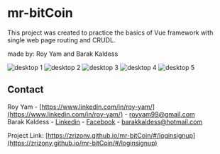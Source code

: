 # mr-bitCoin

This project was created to practice the basics of Vue framework with single web page routing and CRUDL.

made by: Roy Yam and Barak Kaldess

![desktop 1](https://res.cloudinary.com/dalkffrhf/image/upload/v1670170983/README%20imgs/Mr-Bitcoin/home_oku7hn.jpg)
![desktop 2](https://res.cloudinary.com/dalkffrhf/image/upload/v1670170982/README%20imgs/Mr-Bitcoin/dashboard_luihcv.jpg)
![desktop 3](https://res.cloudinary.com/dalkffrhf/image/upload/v1670170980/README%20imgs/Mr-Bitcoin/contacts_omo871.jpg)
![desktop 4](https://res.cloudinary.com/dalkffrhf/image/upload/v1670170982/README%20imgs/Mr-Bitcoin/info_eoqum6.jpg)
![desktop 5](https://res.cloudinary.com/dalkffrhf/image/upload/v1670170982/README%20imgs/Mr-Bitcoin/transfer_mhxbpe.jpg)

## Contact

Roy Yam - [https://www.linkedin.com/in/roy-yam/](https://www.linkedin.com/in/roy-yam/) - royyam99@gmail.com
<br>
Barak Kaldess - [Linkedin](https://www.linkedin.com/in/barak-kaldess/) - [Facebook](https://www.facebook.com/barak.kaldess/) - barakkaldess@hotmail.com


Project Link: [https://zrizony.github.io/mr-bitCoin/#/loginsignup](https://zrizony.github.io/mr-bitCoin/#/loginsignup)

